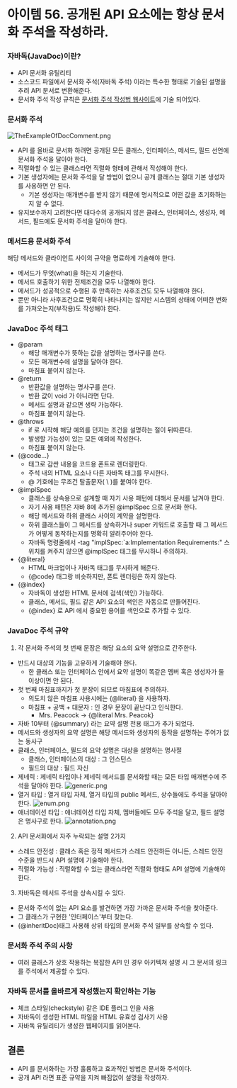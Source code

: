 # 아이템 56. 공개된 API 요소에는 항상 문서화 주석을 작성하라. 

### 자바독(JavaDoc)이란?
- API 문서화 유틸리티 
- 소스코드 파일에서 문서화 주석(자바독 주석) 이라는 특수한 형태로 기술된 설명을 추려 API 문서로 변환해준다. 
- 문서화 주석 작성 규칙은 [문서화 주석 작성법 웹사이트](https://www.oracle.com/technical-resources/articles/java/javadoc-tool.html)에 기술 되어있다. 

### 문서화 주석
![TheExampleOfDocComment.png](img%2FTheExampleOfDocComment.png)
- API 를 올바로 문서화 하려면 공개된 모든 클래스, 인터페이스, 메서드, 필드 선언에 문서화 주석을 달아야 한다.
- 직렬화할 수 있는 클래스라면 직렬화 형태에 관해서 작성해야 한다. 
- 기본 생성자에는 문서화 주석을 달 방법이 없으니 공개 클래스는 절대 기본 생성자를 사용하면 안 된다.
    - 기본 생성자는 매개변수를 받지 않기 때문에 명시적으로 어떤 값을 초기화하는지 알 수 없다.
- 유지보수까지 고려한다면 대다수의 공개되지 않은 클래스, 인터페이스, 생성자, 메서드, 필드에도 문서화 주석을 달아야 한다.

### 메서드용 문서화 주석
해당 메서드와 클라이언트 사이의 규약을 명료하게 기술해야 한다. 
- 메서드가 무엇(what)을 하는지 기술한다. 
- 메서드 호출하기 위한 전제조건을 모두 나열해야 한다.
- 메서드가 성공적으로 수행된 후 만족하는 사후조건도 모두 나열해야 한다.
- 뿐만 아니라 사후조건으로 명확히 나타나지는 않지만 시스템의 상태에 어떠한 변화를 가져오는지(부작용)도 작성해야 한다.

### JavaDoc 주석 태그
- @param
  - 해당 매개변수가 뜻하는 값을 설명하는 명사구를 쓴다. 
  - 모든 매개변수에 설명을 달아야 한다. 
  - 마침표 붙이지 않는다.
- @return
  - 반환값을 설명하는 명사구를 쓴다. 
  - 반환 값이 void 가 아니라면 단다.  
  - 메서드 설명과 같으면 생략 가능하다. 
  - 마침표 붙이지 않는다.
- @throws 
  - if 로 시작해 해당 예외를 던지는 조건을 설명하는 절이 뒤따른다. 
  - 발생할 가능성이 있는 모든 예외에 작성한다. 
  - 마침표 붙이지 않는다. 
- {@code...}
  - 태그로 감싼 내용을 코드용 폰트로 렌더링한다. 
  - 주석 내의 HTML 요소나 다른 자바독 태그를 무시한다.
  - @ 기호에는 무조건 탈출문자( \ )를 붙여야 한다.
- @implSpec
  - 클래스를 상속용으로 설계할 때 자기 사용 패턴에 대해서 문서를 남겨야 한다. 
  - 자기 사용 패턴은 자바 8에 추가된 @implSpec 으로 문서화 한다. 
  - 해당 메서드와 하위 클래스 사이의 계약을 설명한다. 
  - 하위 클래스들이 그 메서드를 상속하거나 super 키워드로 호출할 때 그 메서드가 어떻게 동작하는지를 명확히 알려주어야 한다.
  - 자바독 명령줄에서  -tag "implSpec:`a:Implementation Requirements:" 스위치를 켜주지 않으면 @implSpec 태그를 무시하니 주의하자. 
- {@literal}
  - HTML 마크업이나 자바독 태그를 무시하게 해준다. 
  - {@code} 태그랑 비슷하지만, 폰트 렌더링은 하지 않는다. 
- {@index}
  - 자바독이 생성한 HTML 문서에 검색(색인) 가능하다. 
  - 클래스, 메서드, 필드 같은 API 요소의 색인은 자동으로 만들어진다. 
  - {@index} 로 API 에서 중요한 용어를 색인으로 추가할 수 있다.

### JavaDoc 주석 규약 
1. 각 문서화 주석의 첫 번째 문장은 해당 요소의 요약 설명으로 간주한다.
  - 반드시 대상의 기능을 고유하게 기술해야 한다. 
    - 한 클래스 또는 인터페이스 안에서 요약 설명이 똑같은 멤버 혹은 생성자가 둘 이상이면 안 된다. 
  - 첫 번째 마침표까지가 첫 문장이 되므로 마침표에 주의하자.  
    - 의도치 않은 마침표 사용시에는 {@literal} 을 사용하자.
    - 마침표 + 공백 + 대문자 : 인 경우 문장이 끝난다고 인식한다. 
      - Mrs. Peacock -> {@literal Mrs. Peacok}
  - 자바 10부터 {@summary} 라는 요약 설명 전용 태그가 추가 되었다. 
  - 메서드와 생성자의 요약 설명은 해당 메서드와 생성자의 동작을 설명하는 주어가 없는 동사구
  - 클래스, 인터페이스, 필드의 요약 설명은 대상을 설명하는 명사절
    - 클래스, 인터페이스의 대상 : 그 인스턴스
    - 필드의 대상 : 필드 자신
  - 제네릭 : 제네릭 타입이나 제네릭 메서드를 문서화할 때는 모든 타입 매개변수에 주석을 달아야 한다. 
![generic.png](img%2Fgeneric.png)
  - 열거 타입 : 열거 타입 자체, 열거 타입의 public 메서드, 상수들에도 주석을 달아야 한다.
![enum.png](img%2Fenum.png)
  - 애너테이션 타입 : 애너테이션 타입 자체, 멤버들에도 모두 주석을 달고, 필드 설명은 명사구로 한다.
![annotation.png](img%2Fannotation.png)

2. API 문서화에서 자주 누락되는 설명 2가지 
  - 스레드 안전성 : 클래스 혹은 정적 메서드가 스레드 안전하든 아니든, 스레드 안전 수준을 반드시 API 설명에 기술해야 한다. 
  - 직렬화 가능성 : 직렬화할 수 있는 클래스라면 직렬화 형태도 API 설명에 기술해야 한다. 

3. 자바독은 메서드 주석을 상속시킬 수 있다. 
  - 문서화 주석이 없는 API 요소를 발견하면 가장 가까운 문서화 주석을 찾아준다. 
  - 그 클래스가 구현한 '인터페이스'부터 찾는다. 
  - {@inheritDoc}태그 사용해 상위 타입의 문서화 주석 일부를 상속할 수 있다. 

### 문서화 주석 주의 사항
- 여러 클래스가 상호 작용하는 복잡한 API 인 경우 아키텍쳐 설명 시 그 문서의 링크를 주석에서 제공할 수 있다. 

### 자바독 문서를 올바르게 작성했는지 확인하는 기능 
- 체크 스타일(checkstyle) 같은 IDE 플러그 인을 사용
- 자바독이 생성한 HTML 파일을 HTML 유효성 검사기 사용
- 자바독 유틸리티가 생성한 웹페이지를 읽어본다.

## 결론
- API 를 문서화하는 가장 훌륭하고 효과적인 방법은 문서화 주석이다. 
- 공개 API 라면 표준 규약을 지켜 빠짐없이 설명을 작성하자. 

